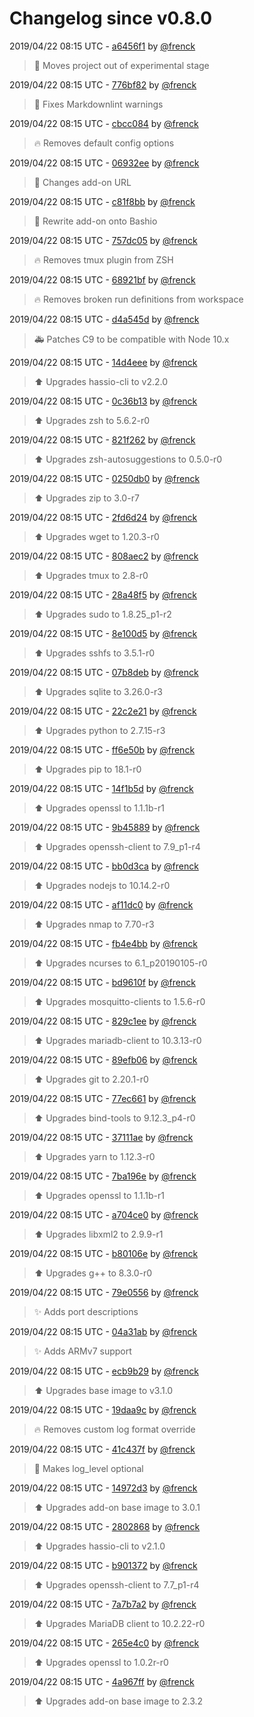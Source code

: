 # Changelog since v0.8.0

2019/04/22 08:15 UTC - [a6456f1](https://github.com/hassio-addons/addon-ide/commit/a6456f161ecddfa2d96c15cb652b27c9e0381a5f) by [@frenck](https://github.com/frenck)
> :tada: Moves project out of experimental stage 

2019/04/22 08:15 UTC - [776bf82](https://github.com/hassio-addons/addon-ide/commit/776bf826db674b549dc589e2feb251c8a6d4705c) by [@frenck](https://github.com/frenck)
> :shirt: Fixes Markdownlint warnings 

2019/04/22 08:15 UTC - [cbcc084](https://github.com/hassio-addons/addon-ide/commit/cbcc08496604b6b252eb738de29c537998df49c0) by [@frenck](https://github.com/frenck)
> :fire: Removes default config options 

2019/04/22 08:15 UTC - [06932ee](https://github.com/hassio-addons/addon-ide/commit/06932eebb957bddd899bb05c3e1fe727792a25fa) by [@frenck](https://github.com/frenck)
> :hammer: Changes add-on URL 

2019/04/22 08:15 UTC - [c81f8bb](https://github.com/hassio-addons/addon-ide/commit/c81f8bbe710a5095ee923041bf033494ca367b6f) by [@frenck](https://github.com/frenck)
> :hammer: Rewrite add-on onto Bashio 

2019/04/22 08:15 UTC - [757dc05](https://github.com/hassio-addons/addon-ide/commit/757dc05da125f19744ea8e5a2a1aebda5dc77a4a) by [@frenck](https://github.com/frenck)
> :fire: Removes tmux plugin from ZSH 

2019/04/22 08:15 UTC - [68921bf](https://github.com/hassio-addons/addon-ide/commit/68921bf904d8c4b6ede9d4dae77deb91466544f8) by [@frenck](https://github.com/frenck)
> :fire: Removes broken run definitions from workspace 

2019/04/22 08:15 UTC - [d4a545d](https://github.com/hassio-addons/addon-ide/commit/d4a545d535ca1c47f49a8f866bc0aec87d5edf58) by [@frenck](https://github.com/frenck)
> :ambulance: Patches C9 to be compatible with Node 10.x 

2019/04/22 08:15 UTC - [14d4eee](https://github.com/hassio-addons/addon-ide/commit/14d4eeee840b446f197970fcaeabd840e46a736c) by [@frenck](https://github.com/frenck)
> :arrow_up: Upgrades hassio-cli to v2.2.0 

2019/04/22 08:15 UTC - [0c36b13](https://github.com/hassio-addons/addon-ide/commit/0c36b13885c61c63448e9b60bcbc77317a7a20ed) by [@frenck](https://github.com/frenck)
> :arrow_up: Upgrades zsh to 5.6.2-r0 

2019/04/22 08:15 UTC - [821f262](https://github.com/hassio-addons/addon-ide/commit/821f262c7a2fb98fde122ece620339959305b522) by [@frenck](https://github.com/frenck)
> :arrow_up: Upgrades zsh-autosuggestions to 0.5.0-r0 

2019/04/22 08:15 UTC - [0250db0](https://github.com/hassio-addons/addon-ide/commit/0250db092673be566cc2322ce324b346af5a262c) by [@frenck](https://github.com/frenck)
> :arrow_up: Upgrades zip to 3.0-r7 

2019/04/22 08:15 UTC - [2fd6d24](https://github.com/hassio-addons/addon-ide/commit/2fd6d24b4676e700869d98f8fb3fe86233fd014b) by [@frenck](https://github.com/frenck)
> :arrow_up: Upgrades wget to 1.20.3-r0 

2019/04/22 08:15 UTC - [808aec2](https://github.com/hassio-addons/addon-ide/commit/808aec2ad124ca55366d13df71d3c784d5aa08ff) by [@frenck](https://github.com/frenck)
> :arrow_up: Upgrades tmux to 2.8-r0 

2019/04/22 08:15 UTC - [28a48f5](https://github.com/hassio-addons/addon-ide/commit/28a48f5d3a083b4cdc6dcd6dd39e64dbac9b2145) by [@frenck](https://github.com/frenck)
> :arrow_up: Upgrades sudo to 1.8.25_p1-r2 

2019/04/22 08:15 UTC - [8e100d5](https://github.com/hassio-addons/addon-ide/commit/8e100d5de0c30e363aac7299266049ad56974839) by [@frenck](https://github.com/frenck)
> :arrow_up: Upgrades sshfs to 3.5.1-r0 

2019/04/22 08:15 UTC - [07b8deb](https://github.com/hassio-addons/addon-ide/commit/07b8deb1f1f34fb0db293b820699eef913d2c8e2) by [@frenck](https://github.com/frenck)
> :arrow_up: Upgrades sqlite to 3.26.0-r3 

2019/04/22 08:15 UTC - [22c2e21](https://github.com/hassio-addons/addon-ide/commit/22c2e2100d87e72ad400791b57592d4d950a51f7) by [@frenck](https://github.com/frenck)
> :arrow_up: Upgrades python to 2.7.15-r3 

2019/04/22 08:15 UTC - [ff6e50b](https://github.com/hassio-addons/addon-ide/commit/ff6e50b1ad93a4cf84cb04d5814fdbac456e2fb6) by [@frenck](https://github.com/frenck)
> :arrow_up: Upgrades pip to 18.1-r0 

2019/04/22 08:15 UTC - [14f1b5d](https://github.com/hassio-addons/addon-ide/commit/14f1b5d9032dc025db624594023a2c553ec002b0) by [@frenck](https://github.com/frenck)
> :arrow_up: Upgrades openssl to 1.1.1b-r1 

2019/04/22 08:15 UTC - [9b45889](https://github.com/hassio-addons/addon-ide/commit/9b4588943171a677f5937493e0f002cd619f91d7) by [@frenck](https://github.com/frenck)
> :arrow_up: Upgrades openssh-client to 7.9_p1-r4 

2019/04/22 08:15 UTC - [bb0d3ca](https://github.com/hassio-addons/addon-ide/commit/bb0d3ca9ca1ae02ed345809e17bf90f5c846bc37) by [@frenck](https://github.com/frenck)
> :arrow_up: Upgrades nodejs to 10.14.2-r0 

2019/04/22 08:15 UTC - [af11dc0](https://github.com/hassio-addons/addon-ide/commit/af11dc06eae1d8744eb61c94ab9c1ff0bf1b7fb8) by [@frenck](https://github.com/frenck)
> :arrow_up: Upgrades nmap to 7.70-r3 

2019/04/22 08:15 UTC - [fb4e4bb](https://github.com/hassio-addons/addon-ide/commit/fb4e4bbed2c23054442a372251c724c549d42bae) by [@frenck](https://github.com/frenck)
> :arrow_up: Upgrades ncurses to 6.1_p20190105-r0 

2019/04/22 08:15 UTC - [bd9610f](https://github.com/hassio-addons/addon-ide/commit/bd9610f4bd778c7c469960deaf3eb55b23d6d0fd) by [@frenck](https://github.com/frenck)
> :arrow_up: Upgrades mosquitto-clients to 1.5.6-r0 

2019/04/22 08:15 UTC - [829c1ee](https://github.com/hassio-addons/addon-ide/commit/829c1ee09edf6b564d275a24dafabb297b20ef0e) by [@frenck](https://github.com/frenck)
> :arrow_up: Upgrades mariadb-client to 10.3.13-r0 

2019/04/22 08:15 UTC - [89efb06](https://github.com/hassio-addons/addon-ide/commit/89efb0602c8dd69e99655382a6d1fd0a5f7a028c) by [@frenck](https://github.com/frenck)
> :arrow_up: Upgrades git to 2.20.1-r0 

2019/04/22 08:15 UTC - [77ec661](https://github.com/hassio-addons/addon-ide/commit/77ec661cc20468098a57f6e0271f649c46fae073) by [@frenck](https://github.com/frenck)
> :arrow_up: Upgrades bind-tools to 9.12.3_p4-r0 

2019/04/22 08:15 UTC - [37111ae](https://github.com/hassio-addons/addon-ide/commit/37111aea4ee7ad9270d5bf2927d5da168e57e48e) by [@frenck](https://github.com/frenck)
> :arrow_up: Upgrades yarn to 1.12.3-r0 

2019/04/22 08:15 UTC - [7ba196e](https://github.com/hassio-addons/addon-ide/commit/7ba196e47ef5ad7910f3354fd5b2b1f2c264feb8) by [@frenck](https://github.com/frenck)
> :arrow_up: Upgrades openssl to 1.1.1b-r1 

2019/04/22 08:15 UTC - [a704ce0](https://github.com/hassio-addons/addon-ide/commit/a704ce0b3f57a94281943b8fd83c086aa9da6cfc) by [@frenck](https://github.com/frenck)
> :arrow_up: Upgrades libxml2 to 2.9.9-r1 

2019/04/22 08:15 UTC - [b80106e](https://github.com/hassio-addons/addon-ide/commit/b80106e86e6b1635963105903aacf093edd0c095) by [@frenck](https://github.com/frenck)
> :arrow_up: Upgrades g++ to 8.3.0-r0 

2019/04/22 08:15 UTC - [79e0556](https://github.com/hassio-addons/addon-ide/commit/79e05568165a727c8cd5bdf72ce7862c23602c2e) by [@frenck](https://github.com/frenck)
> :sparkles: Adds port descriptions 

2019/04/22 08:15 UTC - [04a31ab](https://github.com/hassio-addons/addon-ide/commit/04a31ab7f8b726e971ff0cc21012ccd93bc7b759) by [@frenck](https://github.com/frenck)
> :sparkles: Adds ARMv7 support 

2019/04/22 08:15 UTC - [ecb9b29](https://github.com/hassio-addons/addon-ide/commit/ecb9b2935b2a800325b62b00988dd23b1813d1ac) by [@frenck](https://github.com/frenck)
> :arrow_up: Upgrades base image to v3.1.0 

2019/04/22 08:15 UTC - [19daa9c](https://github.com/hassio-addons/addon-ide/commit/19daa9c564fb1ab8dceb4d6e65172dcaac6464ec) by [@frenck](https://github.com/frenck)
> :fire: Removes custom log format override 

2019/04/22 08:15 UTC - [41c437f](https://github.com/hassio-addons/addon-ide/commit/41c437f2f3ab7116a506938c41bb872396fb9e3c) by [@frenck](https://github.com/frenck)
> :hammer: Makes log_level optional 

2019/04/22 08:15 UTC - [14972d3](https://github.com/hassio-addons/addon-ide/commit/14972d37b83b76bfebbaf199a3d914bbf2eff504) by [@frenck](https://github.com/frenck)
> :arrow_up: Upgrades add-on base image to 3.0.1 

2019/04/22 08:15 UTC - [2802868](https://github.com/hassio-addons/addon-ide/commit/280286873cee6e92a3b47e0d1f99116e4913d113) by [@frenck](https://github.com/frenck)
> :arrow_up: Upgrades hassio-cli to v2.1.0 

2019/04/22 08:15 UTC - [b901372](https://github.com/hassio-addons/addon-ide/commit/b901372408b9f8b2d5cb1ec2bff1e6a282a0bcd2) by [@frenck](https://github.com/frenck)
> :arrow_up: Upgrades openssh-client to 7.7_p1-r4 

2019/04/22 08:15 UTC - [7a7b7a2](https://github.com/hassio-addons/addon-ide/commit/7a7b7a27302ba840d1352f2c10d7f44b3b3679fc) by [@frenck](https://github.com/frenck)
> :arrow_up: Upgrades MariaDB client to 10.2.22-r0 

2019/04/22 08:15 UTC - [265e4c0](https://github.com/hassio-addons/addon-ide/commit/265e4c09e30b2f1d71598a5edd6c60d1c2588f4f) by [@frenck](https://github.com/frenck)
> :arrow_up: Upgrades openssl to 1.0.2r-r0 

2019/04/22 08:15 UTC - [4a967ff](https://github.com/hassio-addons/addon-ide/commit/4a967ffd64418afe20bc65a240e7a4c00f4dbafc) by [@frenck](https://github.com/frenck)
> :arrow_up: Upgrades add-on base image to 2.3.2 

